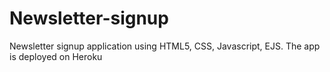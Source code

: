 # Newsletter-signup
Newsletter signup application using HTML5, CSS, Javascript, EJS. The app is deployed on Heroku
